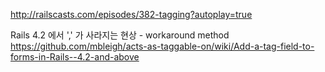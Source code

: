 http://railscasts.com/episodes/382-tagging?autoplay=true

Rails 4.2 에서 ',' 가 사라지는 현상 - workaround method
https://github.com/mbleigh/acts-as-taggable-on/wiki/Add-a-tag-field-to-forms-in-Rails--4.2-and-above